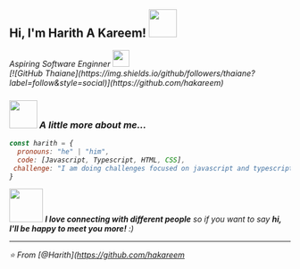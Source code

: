 <h2> Hi, I'm Harith A Kareem! <img src="https://media.giphy.com/media/mGcNjsfWAjY5AEZNw6/giphy.gif" width="50"></h2>
<p><em>Aspiring Software Enginner <img src="https://media.giphy.com/media/fYSnHlufseco8Fh93Z/giphy.gif" width="30"></br>
[![GitHub Thaiane](https://img.shields.io/github/followers/thaiane?label=follow&style=social)](https://github.com/hakareem)

### <img src="https://media.giphy.com/media/VgCDAzcKvsR6OM0uWg/giphy.gif" width="50"> A little more about me...  

```javascript
const harith = {
  pronouns: "he" | "him",
  code: [Javascript, Typescript, HTML, CSS],
 challenge: "I am doing challenges focused on javascript and typescript"
}
```

<img src="https://media.giphy.com/media/LnQjpWaON8nhr21vNW/giphy.gif" width="60"> <em><b>I love connecting with different people</b> so if you want to say <b>hi, I'll be happy to meet you more!</b> :)</em>

---

⭐️ From [@Harith](https://github.com/hakareem
